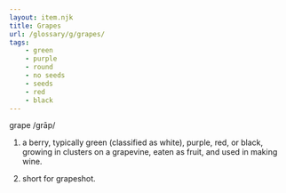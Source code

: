 ```yaml
---
layout: item.njk
title: Grapes
url: /glossary/g/grapes/
tags:
    - green
    - purple
    - round
    - no seeds
    - seeds
    - red
    - black
---
```


grape
/ɡrāp/

1. a berry, typically green (classified as white), purple, red, or black, growing in clusters on a grapevine, eaten as fruit, and used in making wine.

2. short for grapeshot.

